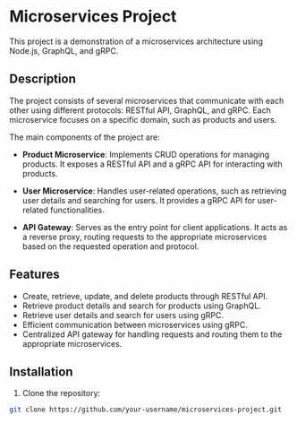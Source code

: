 # Microservices Project

This project is a demonstration of a microservices architecture using Node.js, GraphQL, and gRPC.

## Description

The project consists of several microservices that communicate with each other using different protocols: RESTful API, GraphQL, and gRPC. Each microservice focuses on a specific domain, such as products and users.

The main components of the project are:

- **Product Microservice**: Implements CRUD operations for managing products. It exposes a RESTful API and a gRPC API for interacting with products.

- **User Microservice**: Handles user-related operations, such as retrieving user details and searching for users. It provides a gRPC API for user-related functionalities.

- **API Gateway**: Serves as the entry point for client applications. It acts as a reverse proxy, routing requests to the appropriate microservices based on the requested operation and protocol.

## Features

- Create, retrieve, update, and delete products through RESTful API.
- Retrieve product details and search for products using GraphQL.
- Retrieve user details and search for users using gRPC.
- Efficient communication between microservices using gRPC.
- Centralized API gateway for handling requests and routing them to the appropriate microservices.

## Installation

1. Clone the repository:

```bash
git clone https://github.com/your-username/microservices-project.git
